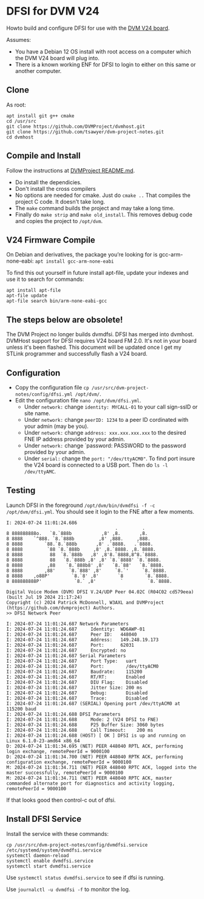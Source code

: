 # DFSI for DVM V24

Howto build and configure DFSI for use with the [DVM V24 board](https://store.w3axl.com/products/dvm-v24-usb-converter-for-v24-equipment).

Assumes:
* You have a Debian 12 OS install with root access on a computer which the DVM V24 board will plug into. 
* There is a known working ENF for DFSI to login to either on this same or another computer. 

## Clone

As root:

```
apt install git g++ cmake
cd /usr/src
git clone https://github.com/DVMProject/dvmhost.git
git clone https://github.com/tsawyer/dvm-project-notes.git
cd dvmhost
```

## Compile and Install

Follow the instructions at [DVMProject README.md](https://github.com/DVMProject/dvmhost/blob/master/README.md).

* Do install the dependicies.
* Don't install the cross compilers
* No options are needed for cmake. Just do `cmake ..` That compiles the project C code. It doesn't take long.
* The `make` command builds the project and may take a long time.
* Finally do `make strip` and `make old_install`. This removes debug code and copies the project to `/opt/dvm`.

## V24 Firmware Compile

On Debian and derivatives, the package you’re looking for is gcc-arm-none-eabi: `apt install gcc-arm-none-eabi`

To find this out yourself in future install apt-file, update your indexes and use it to search for commands:

```
apt install apt-file
apt-file update
apt-file search bin/arm-none-eabi-gcc
```

## The steps below are obsolete!

The DVM Project no longer builds dvmdfsi. DFSI has merged into dvmhost. 
DVMHost support for DFSI requires V24 board FM 2.0. It's not in your board unless it's been flashed.
This document will be updated once I get my STLink programmer and successfully flash a V24 board. 

## Configuration

* Copy the configuration file `cp /usr/src/dvm-project-notes/config/dfsi.yml /opt/dvm/`.
* Edit the configuration file `nano /opt/dvm/dfsi.yml`.
  * Under `network:` change `identity: MYCALL-01` to your call sign-ssID or site name.
  * Under `network:` change `peerID: 1234` to a peer ID cordinated with your admin (may be you).
  * Under `network:` change `address: xxx.xxx.xxx.xxx` to the desired FNE IP address provided by your admin.
  * Under `network:` change `password: PASSWORD to the password provided by your admin.
  * Under `serial:` change the `port: "/dev/ttyACM0"`. To find port insure the V24 board is connected to a USB port. Then do `ls -l /dev/ttyAMC`. 
 
## Testing

Launch DFSI in the foreground `/opt/dvm/bin/dvmdfsi -f -c /opt/dvm/dfsi.yml`. You should see it login to the FNE after a few moments.

```
I: 2024-07-24 11:01:24.686
                                        .         .
8 888888888o.   `8.`888b           ,8' ,8.       ,8.
8 8888    `^888. `8.`888b         ,8' ,888.     ,888.
8 8888        `88.`8.`888b       ,8' .`8888.   .`8888.
8 8888         `88 `8.`888b     ,8' ,8.`8888. ,8.`8888.
8 8888          88  `8.`888b   ,8' ,8'8.`8888,8^8.`8888.
8 8888          88   `8.`888b ,8' ,8' `8.`8888' `8.`8888.
8 8888         ,88    `8.`888b8' ,8'   `8.`88'   `8.`8888.
8 8888        ,88'     `8.`888' ,8'     `8.`'     `8.`8888.
8 8888    ,o88P'        `8.`8' ,8'       `8        `8.`8888.
8 888888888P'            `8.` ,8'         `         `8.`8888.

Digital Voice Modem (DVM) DFSI V.24/UDP Peer 04.02C (R04C02 cd579eea) (built Jul 19 2024 21:17:24)
Copyright (c) 2024 Patrick McDonnell, W3AXL and DVMProject (https://github.com/dvmproject) Authors.
>> DFSI Network Peer

I: 2024-07-24 11:01:24.687 Network Parameters
I: 2024-07-24 11:01:24.687     Identity:  WD6AWP-01
I: 2024-07-24 11:01:24.687     Peer ID:   448040
I: 2024-07-24 11:01:24.687     Address:   149.248.19.173
I: 2024-07-24 11:01:24.687     Port:      62031
I: 2024-07-24 11:01:24.687     Encrypted: no
I: 2024-07-24 11:01:24.687 Serial Parameters
I: 2024-07-24 11:01:24.687     Port Type:   uart
I: 2024-07-24 11:01:24.687     Port:        /dev/ttyACM0
I: 2024-07-24 11:01:24.687     Baudrate:    115200
I: 2024-07-24 11:01:24.687     RT/RT:       Enabled
I: 2024-07-24 11:01:24.687     DIU Flag:    Disabled
I: 2024-07-24 11:01:24.687     Jitter Size: 200 ms
I: 2024-07-24 11:01:24.687     Debug:       Disabled
I: 2024-07-24 11:01:24.687     Trace:       Disabled
I: 2024-07-24 11:01:24.687 (SERIAL) Opening port /dev/ttyACM0 at 115200 baud
I: 2024-07-24 11:01:24.688 DFSI Parameters
I: 2024-07-24 11:01:24.688     Mode: 2 (V24 DFSI to FNE)
I: 2024-07-24 11:01:24.688     P25 Buffer Size: 3060 bytes
I: 2024-07-24 11:01:24.688     Call Timeout:    200 ms
I: 2024-07-24 11:01:24.688 (HOST) [ OK ] DFSI is up and running on Linux 6.1.0-23-amd64 x86_64
D: 2024-07-24 11:01:34.695 (NET) PEER 448040 RPTL ACK, performing login exchange, remotePeerId = 9000100
D: 2024-07-24 11:01:34.700 (NET) PEER 448040 RPTK ACK, performing configuration exchange, remotePeerId = 9000100
M: 2024-07-24 11:01:34.711 (NET) PEER 448040 RPTC ACK, logged into the master successfully, remotePeerId = 9000100
M: 2024-07-24 11:01:34.711 (NET) PEER 448040 RPTC ACK, master commanded alternate port for diagnostics and activity logging, remotePeerId = 9000100
```
If that looks good then control-c out of dfsi.

## Install DFSI Service

Install the service with these commands:

```
cp /usr/src/dvm-project-notes/config/dvmdfsi.service /etc/systemd/system/dvmdfsi.service
systemctl daemon-reload
systemctl enable dvmdfsi.service
systemctl start dvmdfsi.service
```
Use `systemctl status dvmdfsi.service` to see if dfsi is running.

Use `journalctl -u dvmdfsi -f` to monitor the log. 

